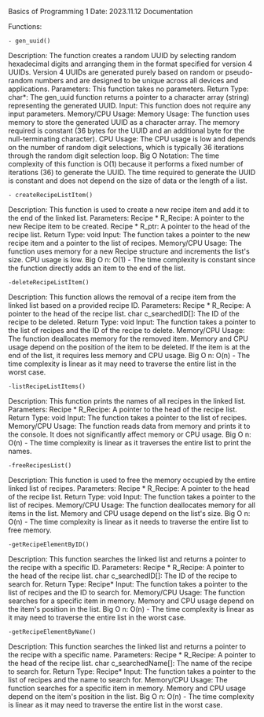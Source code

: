Basics of Programming 1
Date:
2023.11.12
Documentation 

Functions:

	- gen_uuid()
Description:
	The function creates a random UUID by selecting random hexadecimal digits and arranging them in the format specified for version 4 UUIDs. Version 4 UUIDs are generated purely based on random or pseudo-random numbers and are designed to be unique across all devices and applications.
Parameters: This function takes no parameters.
Return Type: 
char*: The gen_uuid function returns a pointer to a character array (string) representing the generated UUID.
Input: This function does not require any input parameters.
Memory/CPU Usage:
	Memory Usage: The function uses memory to store the generated UUID as a character array. The memory required is constant (36 bytes for the UUID and an additional byte for the null-terminating character).
CPU Usage: The CPU usage is low and depends on the number of random digit selections, which is typically 36 iterations through the random digit selection loop.
Big O Notation:
The time complexity of this function is O(1) because it performs a fixed number of iterations (36) to generate the UUID. The time required to generate the UUID is constant and does not depend on the size of data or the length of a list.

	- createRecipeListItem()
Description: This function is used to create a new recipe item and add it to the end of the linked list.
Parameters:
	Recipe * R_Recipe: A pointer to the new Recipe item to be created.
	Recipe * R_ptr: A pointer to the head of the recipe list.
Return Type: void
Input: The function takes a pointer to the new recipe item and a pointer to the list of recipes.
Memory/CPU Usage: The function uses memory for a new Recipe structure and increments the list's size. CPU usage is low.
Big O n: O(1) - The time complexity is constant since the function directly adds an item to the end of the list.

	-deleteRecipeListItem()
Description: This function allows the removal of a recipe item from the linked list based on a provided recipe ID.
Parameters:
	Recipe * R_Recipe: A pointer to the head of the recipe list.
	char c_searchedID[]: The ID of the recipe to be deleted.
Return Type: void
Input: The function takes a pointer to the list of recipes and the ID of the recipe to delete.
Memory/CPU Usage: The function deallocates memory for the removed item. Memory and CPU usage depend on the position of the item to be deleted. If the item is at the end of the list, it requires less memory and CPU usage.
Big O n: O(n) - The time complexity is linear as it may need to traverse the entire list in the worst case.

	-listRecipeListItems()
Description: This function prints the names of all recipes in the linked list.
Parameters:
	Recipe * R_Recipe: A pointer to the head of the recipe list.
Return Type: void
Input: The function takes a pointer to the list of recipes.
Memory/CPU Usage: The function reads data from memory and prints it to the console. It does not significantly affect memory or CPU usage.
Big O n: O(n) - The time complexity is linear as it traverses the entire list to print the names.

	-freeRecipesList()
Description: This function is used to free the memory occupied by the entire linked list of recipes.
Parameters:
	Recipe * R_Recipe: A pointer to the head of the recipe list.
Return Type: void
Input: The function takes a pointer to the list of recipes.
Memory/CPU Usage: The function deallocates memory for all items in the list. Memory and CPU usage depend on the list's size.
Big O n: O(n) - The time complexity is linear as it needs to traverse the entire list to free memory.

	-getRecipeElementByID()
Description: This function searches the linked list and returns a pointer to the recipe with a specific ID.
Parameters:
	Recipe * R_Recipe: A pointer to the head of the recipe list.
	char c_searchedID[]: The ID of the recipe to search for.
Return Type: Recipe*
Input: The function takes a pointer to the list of recipes and the ID to search for.
Memory/CPU Usage: The function searches for a specific item in memory. Memory and CPU usage depend on the item's position in the list.
Big O n: O(n) - The time complexity is linear as it may need to traverse the entire list in the worst case.

	-getRecipeElementByName()
Description: This function searches the linked list and returns a pointer to the recipe with a specific name.
Parameters:
	Recipe * R_Recipe: A pointer to the head of the recipe list.
	char c_searchedName[]: The name of the recipe to search for.
Return Type: Recipe*
Input: The function takes a pointer to the list of recipes and the name to search for.
Memory/CPU Usage: The function searches for a specific item in memory. Memory and CPU usage depend on the item's position in the list.
Big O n: O(n) - The time complexity is linear as it may need to traverse the entire list in the worst case.
